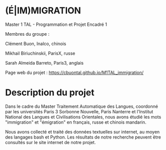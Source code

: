 # (É|IM)MIGRATION

Master 1 TAL - Programmation et Projet Encadré 1

Membres du groupe :

Clément Buon, Inalco, chinois

Mikhail Biriuchinskii, ParisX, russe

Sarah Almeida Barreto, Paris3, anglais

Page web du projet : https://cbuontal.github.io/M1TAL_immigration/

# Description du projet

Dans le cadre du Master Traitement Automatique des Langues, coordonné par les universités Paris 3 Sorbonne Nouvelle, Paris Nanterre et l'Institut National des Langues et Civilisations Orientales, nous avons étudié les mots "immigration" et "émigration" en français, russe et chinois mandarin.

Nous avons collecté et traité des données textuelles sur internet, au moyen des langages bash et Python. Les résultats de notre recherche peuvent être consultés sur le site internet de notre projet.

